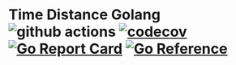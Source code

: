 # Time Distance Golang ![github actions](https://github.com/ewhal/time-distance-golang/actions/workflows/ci.yaml/badge.svg) [![codecov](https://codecov.io/gh/ewhal/time-distance-golang/branch/main/graph/badge.svg?token=Z9YH3NgOzO)](https://codecov.io/gh/ewhal/time-distance-golang) [![Go Report Card](https://goreportcard.com/badge/github.com/ewhal/time-distance-golang)](https://goreportcard.com/report/github.com/ewhal/time-distance-golang) [![Go Reference](https://pkg.go.dev/badge/github.com/ewhal/time-distance-golang.svg)](https://pkg.go.dev/github.com/ewhal/time-distance-golang)
